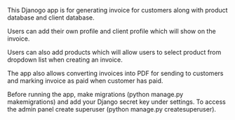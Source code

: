 This Djanogo app is for generating invoice for customers along with product database and client database. 

Users can add their own profile and client profile which will show on the invoice.

Users can also add products which will allow users to select product from dropdown list when creating an invoice.

The app also allows converting invoices into PDF for sending to customers and marking invoice as paid when customer has paid.

Before running the app, make migrations (python manage.py makemigrations) and add your Django secret key under settings. To access the admin panel create superuser (python manage.py createsuperuser).